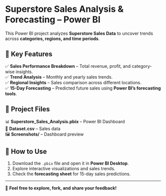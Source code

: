 # Superstore Sales Analysis & Forecasting – Power BI  

This Power BI project analyzes **Superstore Sales Data** to uncover trends across **categories, regions, and time periods**.  

## 🔹 Key Features  
✅ **Sales Performance Breakdown** – Total revenue, profit, and category-wise insights.  
✅ **Trend Analysis** – Monthly and yearly sales trends.  
✅ **Regional Insights** – Sales comparison across different locations.  
✅ **15-Day Forecasting** – Predicted future sales using **Power BI’s forecasting tools**.  

## 📂 Project Files  
📊 **Superstore_Sales_Analysis.pbix** – Power BI Dashboard  
📄 **Dataset.csv** – Sales data  
🖼 **Screenshots/** – Dashboard preview  

## 📌 How to Use  
1. Download the `.pbix` file and open it in **Power BI Desktop**.  
2. Explore interactive visualizations and sales trends.  
3. Check the **forecasting sheet** for 15-day sales predictions.  

---
🚀 **Feel free to explore, fork, and share your feedback!**  
